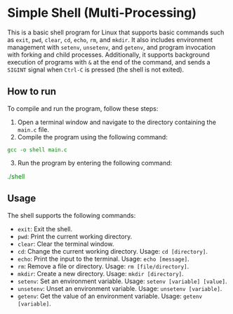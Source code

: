 # Simple Shell (Multi-Processing)

This is a basic shell program for Linux that supports basic commands such as `exit`, `pwd`, `clear`, `cd`, `echo`, `rm`, and `mkdir`. It also includes environment management with `setenv`, `unsetenv`, and `getenv`, and program invocation with forking and child processes. Additionally, it supports background execution of programs with `&` at the end of the command, and sends a `SIGINT` signal when `Ctrl-C` is pressed (the shell is not exited).

## How to run

To compile and run the program, follow these steps:

1. Open a terminal window and navigate to the directory containing the `main.c` file.
2. Compile the program using the following command:

<font color="green">`gcc -o shell main.c`</font>

3. Run the program by entering the following command:

<font color="green">./shell</font>



## Usage

The shell supports the following commands:

- `exit`: Exit the shell.
- `pwd`: Print the current working directory.
- `clear`: Clear the terminal window.
- `cd`: Change the current working directory. Usage: `cd [directory]`.
- `echo`: Print the input to the terminal. Usage: `echo [message]`.
- `rm`: Remove a file or directory. Usage: `rm [file/directory]`.
- `mkdir`: Create a new directory. Usage: `mkdir [directory]`.
- `setenv`: Set an environment variable. Usage: `setenv [variable] [value]`.
- `unsetenv`: Unset an environment variable. Usage: `unsetenv [variable]`.
- `getenv`: Get the value of an environment variable. Usage: `getenv [variable]`.



